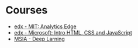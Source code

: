 # Courses

* [edx - MIT: Analytics Edge](edX_analytics_edge)
* [edx - Microsoft: Intro HTML, CSS and JavaScript](edX_intro_HTML_CSS_JavaScript)
* [MSIA - Deep Larning](msia_deep_learning)